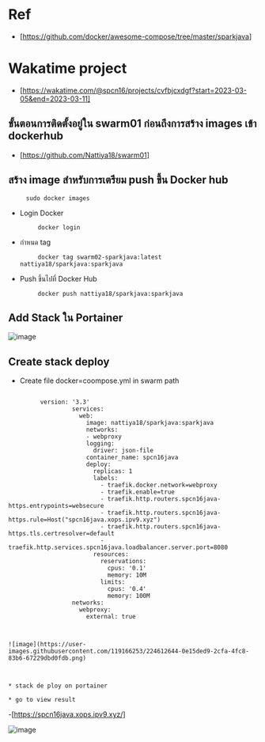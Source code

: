 # Ref
- [https://github.com/docker/awesome-compose/tree/master/sparkjava]

# Wakatime project
- [https://wakatime.com/@spcn16/projects/cvfbjcxdgf?start=2023-03-05&end=2023-03-11]

##  ขั้นตอนการติดตั้งอยู่ใน swarm01 ก่อนถึงการสร้าง images เข้า dockerhub
- [https://github.com/Nattiya18/swarm01]
##  สร้าง image สำหรับการเตรียม push ขึ้น Docker hub

         sudo docker images
         
* Login Docker
         
           docker login
           
* กำหนด tag

           docker tag swarm02-sparkjava:latest nattiya18/sparkjava:sparkjava

* Push ขึ้นไปที่ Docker Hub

           docker push nattiya18/sparkjava:sparkjava
           
           
## Add Stack ใน Portainer



![image](https://user-images.githubusercontent.com/119166253/224613008-322aea6f-f1a2-431d-9e64-5dcab533d240.png)

           
 ## Create stack deploy
 * Create file docker=coompose.yml in swarm path
```

         version: '3.3' 
                  services:
                    web: 
                      image: nattiya18/sparkjava:sparkjava
                      networks: 
                      - webproxy
                      logging:
                        driver: json-file
                      container_name: spcn16java
                      deploy: 
                        replicas: 1 
                        labels: 
                          - traefik.docker.network=webproxy
                          - traefik.enable=true
                          - traefik.http.routers.spcn16java-https.entrypoints=websecure 
                          - traefik.http.routers.spcn16java-https.rule=Host("spcn16java.xops.ipv9.xyz")
                          - traefik.http.routers.spcn16java-https.tls.certresolver=default
                          - traefik.http.services.spcn16java.loadbalancer.server.port=8080
                        resources: 
                          reservations: 
                            cpus: '0.1'
                            memory: 10M
                          limits: 
                            cpus: '0.4'
                            memory: 100M
                  networks: 
                    webproxy: 
                      external: true
                      
 
                     
![image](https://user-images.githubusercontent.com/119166253/224612644-0e15ded9-2cfa-4fc8-83b6-67229dbd0fdb.png)



* stack de ploy on portainer

* go to view result
```
-[https://spcn16java.xops.ipv9.xyz/]

![image](https://user-images.githubusercontent.com/119166253/224612793-691ba9ea-052f-444b-a7f7-fe02cf0d293b.png)

